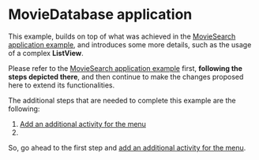 # MovieDatabase application
This example, builds on top of what was achieved in the [MovieSearch application example][1], and introduces some more details, such as the usage of a complex **ListView**.

Please refer to the [MovieSearch application example][2] first, **following the steps depicted there**, and then continue to make the changes proposed here to extend its functionalities.

The additional steps that are needed to complete this example are the following:
1. [Add an additional activity for the menu][3]
2. 


So, go ahead to the first step and [add an additional activity for the menu][4].

[1]:	https://github.com/pontocom/MovieSearch
[2]:	https://github.com/pontocom/MovieSearch
[3]:	https://github.com/pontocom/MovieDatabase/blob/master/docs/CreateAMenuActivity.md
[4]:	https://github.com/pontocom/MovieDatabase/blob/master/docs/CreateAMenuActivity.md